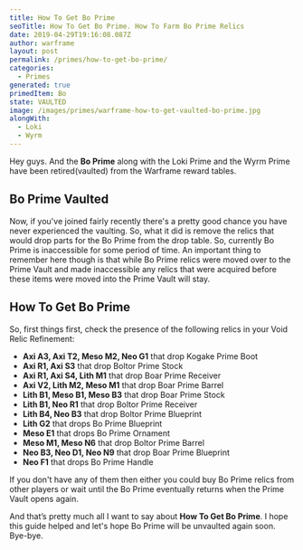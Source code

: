 ```yaml
---
title: How To Get Bo Prime
seoTitle: How To Get Bo Prime. How To Farm Bo Prime Relics
date: 2019-04-29T19:16:08.087Z
author: warframe
layout: post
permalink: /primes/how-to-get-bo-prime/
categories:
  - Primes
generated: true
primedItem: Bo
state: VAULTED
image: /images/primes/warframe-how-to-get-vaulted-bo-prime.jpg
alongWith:
  - Loki
  - Wyrm
---
```

<p>Hey guys. And the <strong>Bo Prime</strong> along with the Loki Prime and the Wyrm Prime have been retired(vaulted) from the Warframe reward tables.</p><!--more--><h2>Bo Prime Vaulted</h2><p>Now, if you've joined fairly recently there's a pretty good chance you have never experienced the vaulting. So, what it did is remove the relics that would drop parts for the Bo Prime from the drop table. So, currently Bo Prime is inaccessible for some period of time. An important thing to remember here though is that while Bo Prime relics were moved over to the Prime Vault and made inaccessible any relics that were acquired before these items were moved into the Prime Vault will stay. </p><h2>How To Get Bo Prime</h2><p>So, first things first, check the presence of the following relics in your Void Relic Refinement:</p><ul><li><b>Axi A3, Axi T2, Meso M2, Neo G1</b> that drop Kogake Prime Boot</li><li><b>Axi R1, Axi S3</b> that drop Boltor Prime Stock</li><li><b>Axi R1, Axi S4, Lith M1</b> that drop Boar Prime Receiver</li><li><b>Axi V2, Lith M2, Meso M1</b> that drop Boar Prime Barrel</li><li><b>Lith B1, Meso B1, Meso B3</b> that drop Boar Prime Stock</li><li><b>Lith B1, Neo R1</b> that drop Boltor Prime Receiver</li><li><b>Lith B4, Neo B3</b> that drop Boltor Prime Blueprint</li><li><b>Lith G2</b> that drops Bo Prime Blueprint</li><li><b>Meso E1</b> that drops Bo Prime Ornament</li><li><b>Meso M1, Meso N6</b> that drop Boltor Prime Barrel</li><li><b>Neo B3, Neo D1, Neo N9</b> that drop Boar Prime Blueprint</li><li><b>Neo F1</b> that drops Bo Prime Handle</li></ul><p>If you don't have any of them then either you could buy Bo Prime relics from other players or wait until the Bo Prime eventually returns when the Prime Vault opens again.</p><p>And that’s pretty much all I want to say about <strong>How To Get Bo Prime</strong>. I hope this guide helped and let's hope Bo Prime will be unvaulted again soon. Bye-bye.</p>
